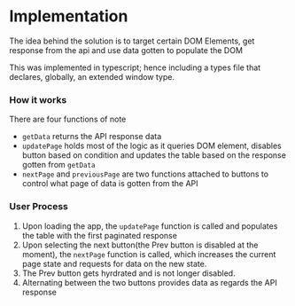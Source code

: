 # Implementation
The idea behind the solution is to target certain DOM Elements, get response from the api and use data gotten to populate the DOM

This was implemented in typescript; hence including a types file that declares, globally, an extended window type.

### How it works
There are four functions of note
* `getData` returns the API response data
* `updatePage` holds most of the logic as it queries DOM element, disables button based on condition and updates the table based on the response gotten from `getData`
* `nextPage` and `previousPage` are two functions attached to buttons to control what page of data is gotten from the API

### User Process
1. Upon loading the app, the `updatePage` function is called and populates the table with the first paginated response
2. Upon selecting the next button(the Prev button is disabled at the moment), the `nextPage` function is called, which increases the current page state and requests for data on the new state.
3. The Prev button gets hyrdrated and is not longer disabled.
4. Alternating between the two buttons provides data as regards the API response
  
